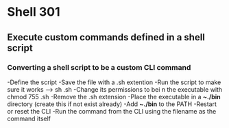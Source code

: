 # Shell 301
## Execute custom commands defined in a shell script

### Converting a shell script to be a custom CLI command
-Define the script
-Save the file with a .sh extention
-Run the script to make sure it works --> sh <fileName>.sh
-Change its permissions to bei n the executable with chmod 755 <fileName>.sh
-Remove the .sh extension
-Place the executable in a **~./bin** directory (create this if not exist already)
-Add **~./bin** to the PATH
-Restart or reset the CLI
-Run the command from the CLI using the filename as the command itself
